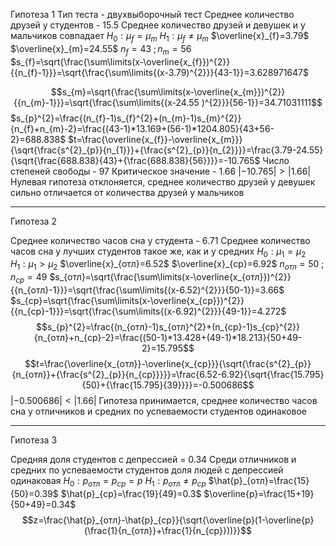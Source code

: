 Гипотеза 1
Тип теста - двухвыборочный тест
Среднее количество друзей у студентов - $15.5$
Среднее количество друзей и девушек и у мальчиков совпадает
$H_{0}: \mu_{f}=\mu_{m}$
$H_{1}: \mu_{f}\neq\mu_{m}$
$\overline{x}_{f}=3.79$
$\overline{x}_{m}=24.55$
$n_{f}=43\;;n_{m}=56$
$s_{f}=\sqrt{\frac{\sum\limits(x-\overline{x_{f}})^{2}}{{n_{f}-1}}}=\sqrt{\frac{\sum\limits{(x-3.79)^{2}}}{43-1}}=3.628971647$ 

$$s_{m}=\sqrt{\frac{\sum\limits(x-\overline{x_{m}})^{2}}{{n_{m}-1}}}=\sqrt{\frac{\sum\limits{(x-24.55
)^{2}}}{56-1}}=34.71031111$$
$s_{p}^{2}=\frac{(n_{f}-1)s_{f}^{2}+(n_{m}-1)s_{m}^{2}}{n_{f}+n_{m}-2}=\frac{(43-1)*13.169+(56-1)*1204.805}{43+56-2}=688.838$
$t=\frac{\overline{x_{f}}-\overline{x_{m}}}{\sqrt{\frac{s^{2}_{p}}{n_{1}}}+{\frac{s^{2}_{p}}{n_{2}}}}=\frac{3.79-24.55}{\sqrt{\frac{688.838}{43}+{\frac{688.838}{56}}}}=-10.765$ 
Число степеней свободы - 97
Критическое значение - 1.66
$|-10.765|>|1.66|$ 
Нулевая гипотеза отклоняется, среднее количество друзей у девушек сильно отличается от количества друзей у мальчиков

---
Гипотеза 2

Среднее количество часов сна у студента - 6.71
Среднее количество часов сна у лучших студентов такое же, как и у средних
$H_{0}:\mu_{1}=\mu_{2}$
$H_{1}:\mu_{1}\gt{}\mu_{2}$
$\overline{x}_{отл}=6.52$
$\overline{x}_{ср}=6.92$
$n_{отл}=50\;;n_{ср}=49$
$s_{отл}=\sqrt{\frac{\sum\limits(x-\overline{x_{отл}})^{2}}{{n_{отл}-1}}}=\sqrt{\frac{\sum\limits{(x-6.52)^{2}}}{50-1}}=3.66$
$s_{ср}=\sqrt{\frac{\sum\limits(x-\overline{x_{ср}})^{2}}{{n_{ср}-1}}}=\sqrt{\frac{\sum\limits{(x-6.92)^{2}}}{49-1}}=4.272$
$$s_{p}^{2}=\frac{(n_{отл}-1)s_{отл}^{2}+(n_{ср}-1)s_{ср}^{2}}{n_{отл}+n_{ср}-2}=\frac{(50-1)*13.428+(49-1)*18.213}{50+49-2}=15.795$$
$$t=\frac{\overline{x_{отл}}-\overline{x_{ср}}}{\sqrt{\frac{s^{2}_{p}}{n_{отл}}+{\frac{s^{2}_{p}}{n_{ср}}}}}=\frac{6.52-6.92}{\sqrt{\frac{15.795}{50}+{\frac{15.795}{39}}}}=-0.500686$$$|-0.500686|<|1.66|$
Гипотеза принимается, среднее количество часов сна у отличников и средних по успеваемости студентов одинаковое

---
Гипотеза 3

Средняя доля студентов с депрессией = 0.34
Среди отличников и средних по успеваемости студентов доля людей с депрессией одинаковая
$H_{0}: p_{отл}=p_{ср}=p$
$H_{1}: p_{отл}\neq{}p_{ср}$
$\hat{p}_{отл}=\frac{15}{50}=0.39$
$\hat{p}_{ср}=\frac{19}{49}=0.3$
$\overline{p}=\frac{15+19}{50+49}=0.34$
$$z=\frac{\hat{p}_{отл}-\hat{p}_{ср}}{\sqrt{\overline{p}(1-\overline{p}(\frac{1}{n_{отл}}+\frac{1}{n_{ср}}))}}$$
